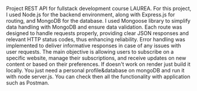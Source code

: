 Project REST API for fullstack development course LAUREA.
For this project, I used Node.js for the backend environment, along with Express.js for routing, and MongoDB for the database. I used Mongoose library to simplify data handling with MongoDB and ensure data validation. Each route was designed to handle requests properly, providing clear JSON responses and relevant HTTP status codes, thus enhancing reliability. Error handling was implemented to deliver informative responses in case of any issues with user requests.
The main objective is allowing users to subscribe on a specific website, manage their subscriptions, and receive updates on new content or based on their preferences.
If doesn't work on render just build it locally. You just need a personal profile&database on mongoDB and run it with node server.js. You can check then all the functionality with application such as Postman.
